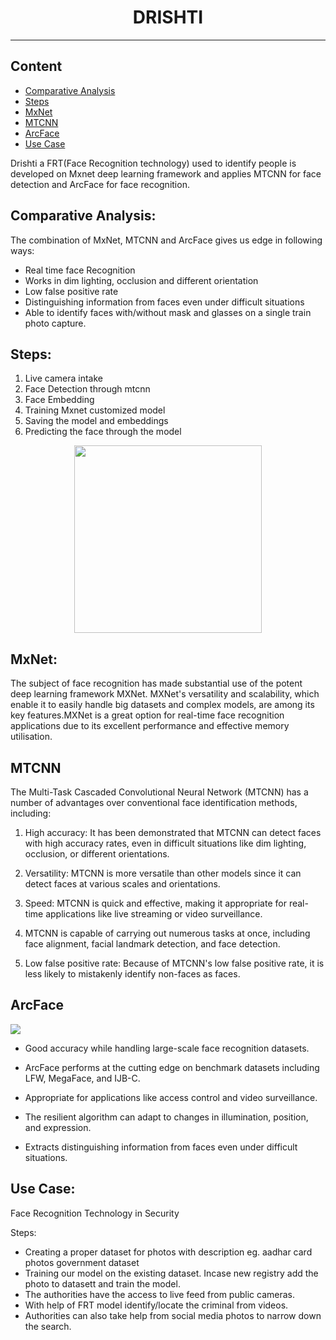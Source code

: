 # <center>DRISHTI</center>
___

## Content

- [Comparative Analysis](#analysis)
- [Steps](#steps)
- [MxNet](#mx)
- [MTCNN](#mt)
- [ArcFace](arc)
- [Use Case](#usecase)


Drishti a FRT(Face Recognition technology) used to identify people is developed on Mxnet deep learning framework and applies MTCNN for face detection and ArcFace for face recognition.

<a name = 'analysis'></a>
## Comparative Analysis:
The combination of MxNet, MTCNN and ArcFace gives us edge in following ways:

- Real time face Recognition
- Works in dim lighting, occlusion and different orientation
- Low false positive rate
- Distinguishing information from faces even under difficult situations
- Able to identify faces with/without mask and glasses on a single train photo capture.

<a name = 'steps'></a>
## Steps:

1) Live camera intake
2) Face Detection through mtcnn
3) Face Embedding 
4) Training Mxnet customized model
5) Saving the model and embeddings
6) Predicting the face through the model


<img src = 'https://www.starlinkindia.com/blog/wp-content/uploads/2019/05/Biometrics-Face-Recognition-How-Does-it-work.jpg' style = 'display: block;width:300px;display: block; margin-left: auto; margin-right: auto;'></img>

<a name = 'mx'></a>
## MxNet:
The subject of face recognition has made substantial use of the potent deep learning framework MXNet. MXNet's versatility and scalability, which enable it to easily handle big datasets and complex models, are among its key features.MXNet is a great option for real-time face recognition applications due to its excellent performance and effective memory utilisation. 

<a name = 'mt'></a>
## MTCNN

The Multi-Task Cascaded Convolutional Neural Network (MTCNN) has a number of advantages over conventional face identification methods, including:



1. High accuracy: It has been demonstrated that MTCNN can detect faces with high accuracy rates, even in difficult situations like dim lighting, occlusion, or different orientations.


2. Versatility: MTCNN is more versatile than other models since it can detect faces at various scales and orientations.


3. Speed: MTCNN is quick and effective, making it appropriate for real-time applications like live streaming or video surveillance.


4. MTCNN is capable of carrying out numerous tasks at once, including face alignment, facial landmark detection, and face detection.


5. Low false positive rate: Because of MTCNN's low false positive rate, it is less likely to mistakenly identify non-faces as faces.

<a name = 'arc'></a>
## ArcFace
<img src = 'https://learnopencv.com/wp-content/uploads/2020/07/arcface.jpg' style = 'display:block;'></img>

- Good accuracy while handling large-scale face recognition datasets.

- ArcFace performs at the cutting edge on benchmark datasets including LFW, MegaFace, and IJB-C.


- Appropriate for applications like access control and video surveillance.

- The resilient algorithm can adapt to changes in illumination, position, and expression.

- Extracts distinguishing information from faces even under difficult situations.

<a name = 'usecase'></a>
## Use Case:

Face Recognition Technology in Security

Steps:

- Creating a proper dataset for photos with description
  eg. aadhar card photos government dataset
- Training our model on the existing dataset. Incase new registry add the photo to datasett and train the model.
- The authorities have the access to live feed from public cameras.
- With help of FRT model identify/locate the criminal from videos.
- Authorities can also take help from social media photos to narrow down the search.


